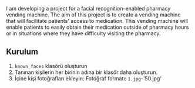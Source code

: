 I am developing a project for a facial recognition-enabled pharmacy vending machine. The aim of this project is to create a vending machine that will facilitate patients' access to medication. This vending machine will enable patients to easily obtain their medication outside of pharmacy hours or in situations where they have difficulty visiting the pharmacy.

## Kurulum

1. `known_faces` klasörü oluşturun
2. Tanınan kişilerin her birinin adına bir klasör daha oluşturun.
3. İçine kişi fotoğrafları ekleyin: Fotoğraf formatı: `1.jpg`-'50.jpg'
